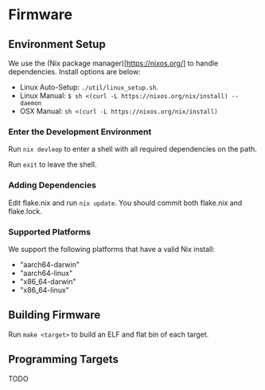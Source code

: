 # Firmware

## Environment Setup

We use the (Nix package manager)[https://nixos.org/] to handle dependencies. Install options are below:
- Linux Auto-Setup: `./util/linux_setup.sh`.
- Linux Manual: `$ sh <(curl -L https://nixos.org/nix/install) --daemon`
- OSX Manual: `sh <(curl -L https://nixos.org/nix/install)`

### Enter the Development Environment

Run `nix devleop` to enter a shell with all required dependencies on the path.

Run `exit` to leave the shell.

### Adding Dependencies

Edit flake.nix and run `nix update`. You should commit both flake.nix and flake.lock.

### Supported Platforms

We support the following platforms that have a valid Nix install:
- "aarch64-darwin"
- "aarch64-linux"
- "x86\_64-darwin"
- "x86\_64-linux"

## Building Firmware

Run `make <target>` to build an ELF and flat bin of each target.

## Programming Targets

TODO



